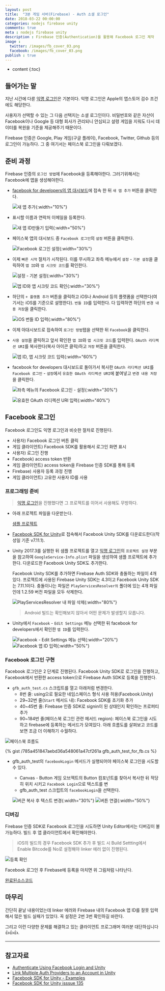 ```yaml
---
layout: post
title:  "3분 게임 서버(Firebase) - Auth 소셜 로그인"
date: 2018-03-22 00:00:00
categories: nodejs firebase unity
comments: true
meta : nodejs firebase unity
description : Firebase 인증(Authentication)을 활용해 Facebook 로그인 제작
image :
  twitter: /images/fb_cover_03.png
  facebook: /images/fb_cover_03.png
publish : true
---
```


* content
{:toc}

## 들어가는 말

지난 시간에 다룬 [익명 로그인](http://totuworld.github.io/2018/03/22/firebaseandunity-01/)은 기본이다. 익명 로그인은 Apple의 앱스토어 검수 조건에도 해당한다.

사용자가 선택할 수 있는 그 다음 선택지는 소셜 로그인이다. 비밀번호와 같은 자산이 Facebook이나 Google 등 대형 회사가 관리되니 안심되고 설령 게임을 지워도 다시 데이터를 복원을 기준을 제공해주기 때문이다.

Firebase 인증은 Google, Play 게임(구글 플레이), Facebook, Twitter, Github 등의 로그인이 가능하다. 그 중 여기서는 페이스북 로그인을 다뤄보겠다.

## 준비 과정
Firebase 인증의 `로그인 방법`에 Facebook을 등록해야한다. 그러기위해서는 Facebook에 앱을 생성해야한다.

* [facebook for developers의 앱 대시보드](https://developers.facebook.com/apps/)에 접속 한 뒤 `새 앱 추가` 버튼을 클릭한다.

    ![새 앱 추가](/images/fb_03_01_01.png){:width="10%"}

* 표시할 이름과 연락처 이메일을 등록한다.

    ![새 앱 ID만들기 입력](/images/fb_03_01_02.png){:width="50%"}

* 페이스북 앱의 대시보드 중 `Facebook 로그인`의 `설정` 버튼을 클릭한다.

    ![Facebook 로그인 설정](/images/fb_03_01_03.png){:width="30%"}

* 이제 `빠른 시작` 절차가 시작된다. 이를 무시하고 좌측 메뉴에서 `설정` - `기본 설정`을 클릭하여 `앱 ID`와 `앱 시크릿 코드`를 확인한다.

    ![설정 - 기본 설정](/images/fb_03_01_05.png){:width="30%"}

    ![앱 ID와 앱 시크릿 코드 확인](/images/fb_03_01_06.png){:width="30%"}

* 하단의 `+ 플랫폼 추가` 버튼을 클릭하고 iOS나 Android 등의 플랫폼을 선택한다(여기서는 iOS를 기준으로 설명한다). `번들 ID`를 입력한다. 다 입력하면 하단의 `변경 내용 저장`을 클릭한다.

    ![iOS 번들 ID 입력](/images/fb_03_01_07.png){:width="80%"}

* 이제 아대시보드로 접속하여 `로그인 방법`탭을 선택한 뒤 `Facebook`을 클릭한다.

* `사용 설정`을 클릭하고 앞서 확인한 `앱 ID`와 `앱 시크릿 코드`를 입력한다. `OAuth 리디렉션 URI`를 복사한다(복사 아이콘 클릭)하고 `저장` 버튼을 클릭한다.

    ![앱 ID, 앱 시크릿 코드 입력](/images/fb_03_01_08.png){:width="60%"}

* facebook for developers 대시보드로 돌아가서 복사한 `OAuth 리디렉션 URI`를 `Facebook 로그인` - `설정`에서 `유효한 OAuth 리디렉션 URI`에 붙여넣고 `변경 내용 저장`을 클릭한다.

    ![좌측 메뉴의 Facebook 로그인 - 설정](/images/fb_03_01_09.png){:width="30%"}

    ![유효한 OAuth 리디렉션 URI 입력](/images/fb_03_01_10.png){:width="40%"}

## Facebook 로그인

Facebook 로그인도 익명 로그인과 비슷한 절차로 진행된다.

* 사용자) Facebook 로그인 버튼 클릭
* 게임 클라이언트) Facebook SDK를 활용해서 로그인 화면 표시
* 사용자) 로그인 진행
* Facebook) access token 반환
* 게임 클라이언트) access token을 Firebase 인증 SDK를 통해 등록
* Firebase) 사용자 등록 과정 진행
* 게임 클라이언트) 고유한 사용자 ID를 사용


### 프로그래밍 준비

> [익명 로그인](http://totuworld.github.io/2018/03/22/firebaseandunity-01/)을 진행했다면 그 프로젝트를 이어서 사용해도 무방하다. 

* 아래 프로젝트 파일을 다운받는다.

    [샘플 프로젝트](https://github.com/totuworld/firebase_toturial/archive/auth_guest.zip)

* [Facebook SDK for Unity](https://developers.facebook.com/docs/unity)로 접속해서 Facebook Unity SDK를 다운로드한다(작성일 기준 v7.11.1).

* Unity 2017.3를 실행한 뒤 샘플 프로젝트를 열고 [익명 로그인](http://totuworld.github.io/2018/03/22/firebaseandunity-01/#프로젝트-설정)의 `프로젝트 설정` 부분을 참고하여 `GoogleService-Info.plist` 파일을 생성하여 샘플 프로젝트에 추가한다. 다운로드한 Facebook Unity SDK도 추가한다.


    Facebook Unity SDK를 추가하면 Firebase Auth SDK와 충돌하는 파일이 4개 있다. 프로젝트에 사용된 Firebase Unity SDK는 4.3이고 Facebook Unity SDK는 7.11.1이다. 충돌이나는 파일은 `PlayServicesResolver의` 폴더에 있는 4개 파일인데 1.2.59 버전 파일을 모두 삭제한다.

    ![PlayServicesResolver 내 파일 삭제](/images/fb_03_02_01.png){:width="80%"}

    > Android 빌드는 확인해보지 않아서 어떤 문제가 발생할지 모릅니다.

* Unity에서 `Facebook` - `Edit Settings` 메뉴 선택한 뒤 facebook for developers에서 확인한 `앱 ID`를 입력한다.

    ![Facebook - Edit Settings 메뉴 선택](/images/fb_03_02_02.png){:width="20%"}
    ![Facebook 앱 ID 입력](/images/fb_03_02_03.png){:width="50%"}


### Facebook 로그인 구현

Facebook 로그인은 2 단계로 진행된다. Facebook Unity SDK로 로그인을 진행하고, Facebook에서 반환한 access token으로 Firebase Auth SDK로 등록을 진행한다.

* `gfb_auth_test.cs` 스크립트를 열고 아래처럼 변경한다.
    * 8번 줄: using으로 필요한 네임스페이스 형식 사용 허용(Facebook.Unity)
    * 29~32번 줄(`Start` 메서드 내): Facebook SDK를 초기화 추가
    * 40~45번 줄: Firebase 인증 SDK로 signin이 된 상태인지 확인하는 프로퍼티 추가
    * 90~184번 줄(페이스북 로그인 관련 메서드 region): 페이스북 로그인을 시도하고 firebase에 등록하는 메서드가 모여있다. 아래 흐름도를 살펴보고 코드를 보면 조금 더 이해하기 수월하다.

![페이스북 흐름도](/images/fb_03_03_01.png)

{% gist /785a451847aebd36a548061a47cf261a gfb_auth_test_for_fb.cs %}

* gfb_auth_test의 `facebookLogin` 메서드가 실행되어야 페이스북 로그인을 시도할 수 있다.
    * Canvas - Button 게임 오브젝트의 Button 컴포넌트를 찾아서 복사한 뒤 적당히 위치 시키고 `Facebook Login`으로 텍스트를 변
    * gfb_auth_test 스크립트의 `facebookLogin`을 선택한다.

    ![버큰 복사 후 텍스트 변경](/images/fb_03_03_02.png){:width="30%"}
    ![버튼 연결](/images/fb_03_03_03.png){:width="50%"}

### 디버깅

Firebase 인증 SDK로 Facebook 로그인을 시도하면 Unity Editor에서는 디버깅이 불가능하다. 빌드 후 앱 클라이언트에서 확인해야한다.

> iOS의 빌드의 경우 Facebook SDK 추가 후 빌드 시 Build Settting에서 Enable Bitcode를 No로 설정해야 linker 에러 없이 진행된다.

![등록 확인](/images/fb_03_04_01.png)

Facebook 로그인 후 Firebase에 등록을 마치면 위 그림처럼 나타난다.

[완료된소스코드](https://github.com/totuworld/firebase_toturial/archive/auth_facebook.zip)

## 마무리

간단히 끝날 내용이었는데 linker 에러와 Firebase 내의 Facebook 앱 ID를 잘못 입력해서 많은 빌드 실패가 있었다. 꼭 설정은 2번 3번 확인하길 바란다.

그리고 이런 다양한 문제를 해결하고 있는 클라이언트 프로그래머 여러분 대단하십니다👍👍👍.

---

## 참고자료
* [Authenticate Using Facebook Login and Unity](https://firebase.google.com/docs/auth/unity/facebook-login)
* [Link Multiple Auth Providers to an Account in Unity](https://firebase.google.com/docs/auth/unity/account-linking)
* [Facebook SDK for Unity - Examples](https://developers.facebook.com/docs/unity/examples#login)
* [Facebook SDK for Unity isssue 135](https://github.com/facebook/facebook-sdk-for-unity/issues/135)